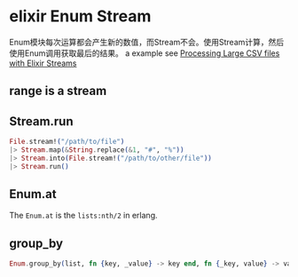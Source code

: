 # elixir Enum Stream
Enum模块每次运算都会产生新的数值，而Stream不会。使用Stream计算，然后使用Enum调用获取最后的结果。
a example see [Processing Large CSV files with Elixir
Streams](https://www.poeticoding.com/processing-large-csv-files-with-elixir-streams/)

## range is a stream

## Stream.run

``` elixir
File.stream!("/path/to/file")
|> Stream.map(&String.replace(&1, "#", "%"))
|> Stream.into(File.stream!("/path/to/other/file"))
|> Stream.run()
```

## Enum.at
The `Enum.at` is the `lists:nth/2` in erlang.

## group_by

``` elixir
Enum.group_by(list, fn {key, _value} -> key end, fn {_key, value} -> value end)
```
